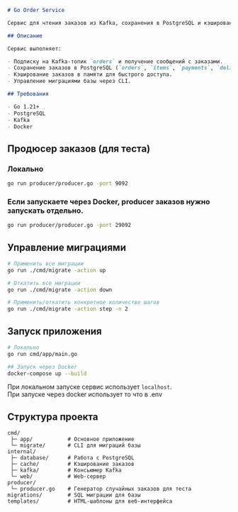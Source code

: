 ````markdown
# Go Order Service

Сервис для чтения заказов из Kafka, сохранения в PostgreSQL и кэширования в памяти.

## Описание

Сервис выполняет:

- Подписку на Kafka-топик `orders` и получение сообщений с заказами.
- Сохранение заказов в PostgreSQL (`orders`, `items`, `payments`, `deliveries`).
- Кэширование заказов в памяти для быстрого доступа.
- Управление миграциями базы через CLI.

## Требования

- Go 1.21+
- PostgreSQL
- Kafka
- Docker
````

## Продюсер заказов (для теста)

### Локально
```bash
go run producer/producer.go -port 9092
```
### Если запускаете через Docker, producer заказов нужно запускать отдельно. 
```bash
go run producer/producer.go -port 29092
```
## Управление миграциями

```bash
# Применить все миграции
go run ./cmd/migrate -action up  

# Откатить все миграции
go run ./cmd/migrate -action down  

# Применить/откатить конкретное количество шагов
go run ./cmd/migrate -action step -n 2
```

## Запуск приложения

```bash
# Локально
go run cmd/app/main.go

## Запуск через Docker
docker-compose up --build
```
При локальном запуске сервис использует `localhost`.  
При запуске через docker использует то что в .env


## Структура проекта
```
cmd/
 ├─ app/           # Основное приложение
 └─ migrate/       # CLI для миграций базы
internal/
 ├─ database/      # Работа с PostgreSQL
 ├─ cache/         # Кэширование заказов
 ├─ kafka/         # Консьюмер Kafka
 └─ web/           # Web-сервер
producer/
 └─ producer.go    # Генератор случайных заказов для теста
migrations/        # SQL миграции для базы
templates/         # HTML-шаблоны для веб-интерфейса
```
